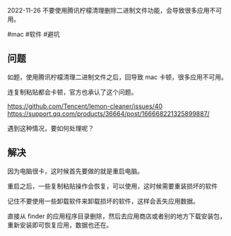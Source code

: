 2022-11-26
不要使用腾讯柠檬清理删除二进制文件功能，会导致很多应用不可用。

#mac #软件 #避坑 

## 问题
如题，使用腾讯柠檬清理二进制文件之后，回导致 mac 卡顿，很多应用不可用。

连复制粘贴都会卡顿，官方也承认了这个问题。

https://github.com/Tencent/lemon-cleaner/issues/40  
https://support.qq.com/products/36664/post/166668221325899887/

遇到这种情况，要如何处理呢？

## 解决

因为电脑很卡，这时候首先要做的就是重启电脑。

重启之后，一些复制粘贴操作会恢复，可以使用，这时候需要重装损坏的软件

记住不要使用一些卸载软件来卸载损坏的软件，这样会丢失应用数据。

直接从 finder 的应用程序目录删除，然后去应用商店或者别的地方下载安装包，重新安装即可恢复应用，数据也还在。